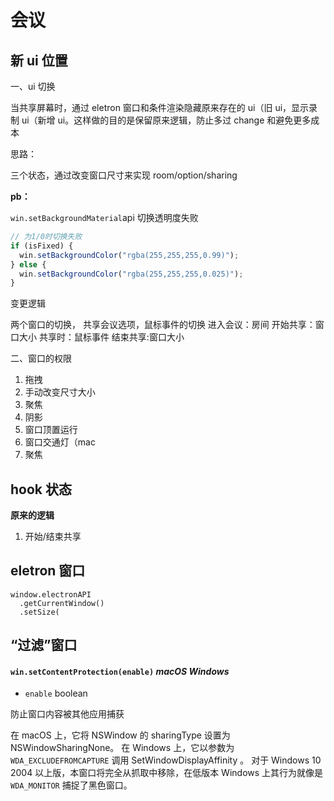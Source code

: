 # 会议

## **新 ui 位置**

一、ui 切换

当共享屏幕时，通过 eletron 窗口和条件渲染隐藏原来存在的 ui（旧 ui，显示录制 ui（新增 ui。这样做的目的是保留原来逻辑，防止多过 change 和避免更多成本

思路：

三个状态，通过改变窗口尺寸来实现 room/option/sharing

**pb：**

`win.setBackgroundMaterial`api 切换透明度失败

```ts
// 为1/0时切换失败
if (isFixed) {
  win.setBackgroundColor("rgba(255,255,255,0.99)");
} else {
  win.setBackgroundColor("rgba(255,255,255,0.025)");
}
```

变更逻辑

两个窗口的切换，
共享会议选项，鼠标事件的切换
进入会议：房间
开始共享：窗口大小
共享时：鼠标事件
结束共享:窗口大小

二、窗口的权限

1. 拖拽
2. 手动改变尺寸大小
3. 聚焦
4. 阴影
5. 窗口顶置运行
6. 窗口交通灯（mac
7. 聚焦

## hook 状态

**原来的逻辑**

1. 开始/结束共享

## eletron 窗口

```
window.electronAPI
  .getCurrentWindow()
  .setSize(
```

## “过滤”窗口

#### `win.setContentProtection(enable)` _macOS_ _Windows_

- `enable` boolean

防止窗口内容被其他应用捕获

在 macOS 上，它将 NSWindow 的 sharingType 设置为 NSWindowSharingNone。 在 Windows 上，它以参数为 `WDA_EXCLUDEFROMCAPTURE` 调用 SetWindowDisplayAffinity 。 对于 Windows 10 2004 以上版，本窗口将完全从抓取中移除，在低版本 Windows 上其行为就像是 `WDA_MONITOR` 捕捉了黑色窗口。
